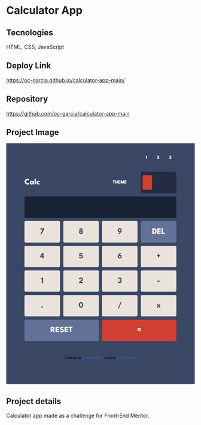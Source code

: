 # Calculator App

## Tecnologies 
HTML, CSS, JavaScript

## Deploy Link
https://oc-garcia.github.io/calculator-app-main/

## Repository
https://github.com/oc-garcia/calculator-app-main

## Project Image
![](./design/Project_concluded.png#vitrinedev)

## Project details
Calculator app made as a challenge for Front-End Mentor. 
